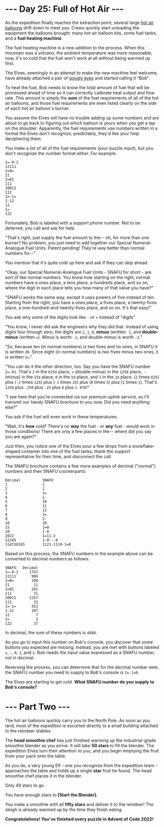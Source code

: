 # --- Day 25: Full of Hot Air ---
As the expedition finally reaches the extraction point, several large 
[hot air balloons](https://en.wikipedia.org/wiki/Hot_air_balloon) drift down to meet you. Crews quickly start 
unloading the equipment the balloons brought: many hot air balloon kits, some fuel tanks, and a **fuel heating 
machine**.

The fuel heating machine is a new addition to the process. When this mountain was a volcano, the ambient temperature 
was more reasonable; now, it's so cold that the fuel won't work at all without being warmed up first.

The Elves, seemingly in an attempt to make the new machine feel welcome, have already attached a pair of 
[googly eyes](https://en.wikipedia.org/wiki/Googly_eyes) and started calling it "Bob".

To heat the fuel, Bob needs to know the total amount of fuel that will be processed ahead of time so it can correctly 
calibrate heat output and flow rate. This amount is simply the **sum** of the fuel requirements of all of the hot air 
balloons, and those fuel requirements are even listed clearly on the side of each hot air balloon's burner.

You assume the Elves will have no trouble adding up some numbers and are about to go back to figuring out which 
balloon is yours when you get a tap on the shoulder. Apparently, the fuel requirements use numbers written in a 
format the Elves don't recognize; predictably, they'd like your help deciphering them.

You make a list of all of the fuel requirements (your puzzle input), but you don't recognize the number format either. 
For example:

```
1=-0-2
12111
2=0=
21
2=01
111
20012
112
1=-1=
1-12
12
1=
122
```

Fortunately, Bob is labeled with a support phone number. Not to be deterred, you call and ask for help.

"That's right, just supply the fuel amount to the-- oh, for more than one burner? No problem, you just need to add 
together our Special Numeral-Analogue Fuel Units. Patent pending! They're way better than normal numbers for--"

You mention that it's quite cold up here and ask if they can skip ahead.

"Okay, our Special Numeral-Analogue Fuel Units - SNAFU for short - are sort of like normal numbers. You know how 
starting on the right, normal numbers have a ones place, a tens place, a hundreds place, and so on, where the digit 
in each place tells you how many of that value you have?"

"SNAFU works the same way, except it uses powers of five instead of ten. Starting from the right, you have a ones 
place, a fives place, a twenty-fives place, a one-hundred-and-twenty-fives place, and so on. It's that easy!"

You ask why some of the digits look like `-` or `=` instead of "digits".

"You know, I never did ask the engineers why they did that. Instead of using digits four through zero, the digits are 
`2`, `1`, `0`, **minus** (written `-`), and **double-minus** (written `=`). Minus is worth `-1`, and double-minus is 
worth `-2`."

"So, because ten (in normal numbers) is two fives and no ones, in SNAFU it is written `20`. Since eight (in normal 
numbers) is two fives minus two ones, it is written `2=`."

"You can do it the other direction, too. Say you have the SNAFU number `2=-01`. That's `2` in the `625`s place, 
`=` (double-minus) in the `125`s place, `-` (minus) in the `25`s place, `0` in the `5`s place, and `1` in the `1`s 
place. (`2` times `625`) plus (`-2` times `125`) plus (`-1` times `25`) plus (`0` times `5`) plus (`1` times `1`). 
That's `1250` plus `-250` plus `-25` plus `0` plus `1`. `976`!"

"I see here that you're connected via our premium uplink service, so I'll transmit our handy SNAFU brochure to you 
now. Did you need anything else?"

You ask if the fuel will even work in these temperatures.

"Wait, it's **how** cold? There's no **way** the fuel - or **any** fuel - would work in those conditions! There are 
only a few places in the-- where did you say you are again?"

Just then, you notice one of the Elves pour a few drops from a snowflake-shaped container into one of the fuel tanks, 
thank the support representative for their time, and disconnect the call.

The SNAFU brochure contains a few more examples of decimal ("normal") numbers and their SNAFU counterparts:

```
Decimal          SNAFU
1                1
2                2
3                1=
4                1-
5                10
6                11
7                12
8                2=
9                2-
10               20
15               1=0
20               1-0
2022             1=11-2
12345            1-0---0
314159265        1121-1110-1=0
```
Based on this process, the SNAFU numbers in the example above can be converted to decimal numbers as follows:

```
SNAFU   Decimal
1=-0-2     1747
12111       906
2=0=        198
21           11
2=01        201
111          31
20012      1257
112          32
1=-1=       353
1-12        107
12            7
1=            3
122          37
```

In decimal, the sum of these numbers is `4890`.

As you go to input this number on Bob's console, you discover that some buttons you expected are missing. Instead, 
you are met with buttons labeled `=`, `-`, `0`, `1`, and `2`. Bob needs the input value expressed as a SNAFU number, 
not in decimal.

Reversing the process, you can determine that for the decimal number `4890`, the SNAFU number you need to supply to 
Bob's console is `2=-1=0`.

The Elves are starting to get cold. **What SNAFU number do you supply to Bob's console?**

# --- Part Two ---
The hot air balloons quickly carry you to the North Pole. As soon as you land, most of the expedition is escorted 
directly to a small building attached to the reindeer stables.

The **head smoothie chef** has just finished warming up the industrial-grade smoothie blender as you arrive. It will 
take **50 stars** to fill the blender. The expedition Elves turn their attention to you, and you begin emptying the 
fruit from your pack onto the table.

As you do, a very young Elf - one you recognize from the expedition team - approaches the table and holds up a single 
**star** fruit he found. The head smoothie chef places it in the blender.

Only 49 stars to go.

You have enough stars to **\[Start the Blender]**.

You make a smoothie with all **fifty stars** and deliver it to the reindeer! The sleigh is already warmed up by the 
time they finish eating.

**Congratulations! You've finished every puzzle in Advent of Code 2022!**
